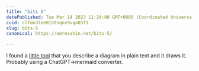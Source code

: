 ```yaml
---
title: "bits 5"
datePublished: Tue Mar 14 2023 11:24:00 GMT+0000 (Coordinated Universal Time)
cuid: clfdo3lee015tsqnv9vqo85f1
slug: bits-5
canonical: https://emresahin.net/bits-5/

---
```


I found a [little tool](https://diagramify.agiliq.com) that you describe a diagram in plain text and it draws it. Probably using a ChatGPT->mermaid converter.